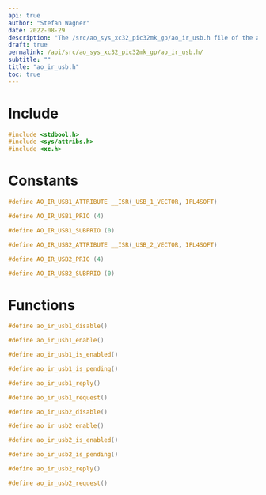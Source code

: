 ```yaml
---
api: true
author: "Stefan Wagner"
date: 2022-08-29
description: "The /src/ao_sys_xc32_pic32mk_gp/ao_ir_usb.h file of the ao real-time operating system."
draft: true
permalink: /api/src/ao_sys_xc32_pic32mk_gp/ao_ir_usb.h/
subtitle: ""
title: "ao_ir_usb.h"
toc: true
---
```


# Include

```c
#include <stdbool.h>
#include <sys/attribs.h>
#include <xc.h>
```

# Constants

```c
#define AO_IR_USB1_ATTRIBUTE __ISR(_USB_1_VECTOR, IPL4SOFT)
```

```c
#define AO_IR_USB1_PRIO (4)
```

```c
#define AO_IR_USB1_SUBPRIO (0)
```

```c
#define AO_IR_USB2_ATTRIBUTE __ISR(_USB_2_VECTOR, IPL4SOFT)
```

```c
#define AO_IR_USB2_PRIO (4)
```

```c
#define AO_IR_USB2_SUBPRIO (0)
```

# Functions

```c
#define ao_ir_usb1_disable()
```

```c
#define ao_ir_usb1_enable()
```

```c
#define ao_ir_usb1_is_enabled()
```

```c
#define ao_ir_usb1_is_pending()
```

```c
#define ao_ir_usb1_reply()
```

```c
#define ao_ir_usb1_request()
```

```c
#define ao_ir_usb2_disable()
```

```c
#define ao_ir_usb2_enable()
```

```c
#define ao_ir_usb2_is_enabled()
```

```c
#define ao_ir_usb2_is_pending()
```

```c
#define ao_ir_usb2_reply()
```

```c
#define ao_ir_usb2_request()
```

